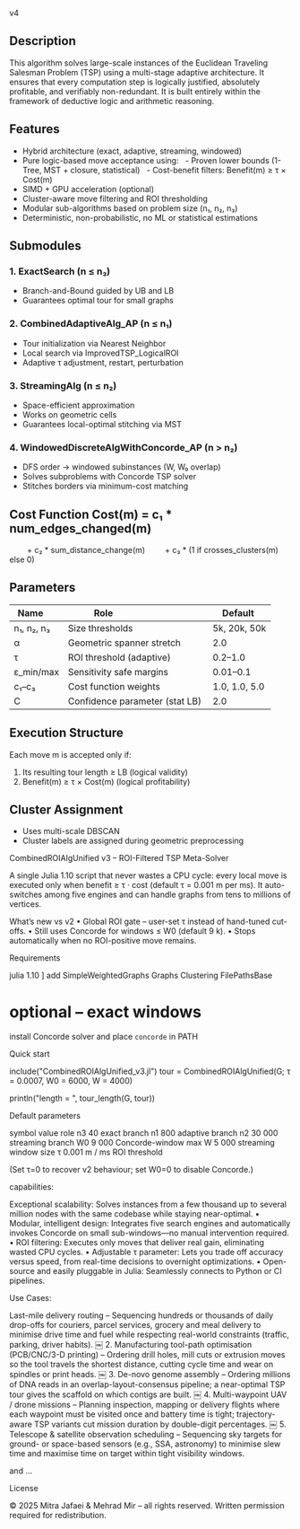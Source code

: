 v4
## Description 
This algorithm solves large-scale instances of the Euclidean Traveling Salesman Problem (TSP) using a multi-stage adaptive architecture. It ensures that every computation step is logically justified, absolutely profitable, and verifiably non-redundant. It is built entirely within the framework of deductive logic and arithmetic reasoning. 

## Features 

- Hybrid architecture (exact, adaptive, streaming, windowed) 
- Pure logic-based move acceptance using: 
  - Proven lower bounds (1-Tree, MST + closure, statistical) 
  - Cost-benefit filters: Benefit(m) ≥ τ × Cost(m) 
- SIMD + GPU acceleration (optional) 
- Cluster-aware move filtering and ROI thresholding 
- Modular sub-algorithms based on problem size (n₁, n₂, n₃) 
- Deterministic, non-probabilistic, no ML or statistical estimations 

## Submodules 

### 1. ExactSearch (n ≤ n₃) 
- Branch-and-Bound guided by UB and LB 
- Guarantees optimal tour for small graphs 

### 2. CombinedAdaptiveAlg_AP (n ≤ n₁) 
- Tour initialization via Nearest Neighbor 
- Local search via ImprovedTSP_LogicalROI 
- Adaptive τ adjustment, restart, perturbation 

### 3. StreamingAlg (n ≤ n₂) 
- Space-efficient approximation 
- Works on geometric cells 
- Guarantees local-optimal stitching via MST 

### 4. WindowedDiscreteAlgWithConcorde_AP (n > n₂) 
- DFS order → windowed subinstances (W, W₀ overlap) 
- Solves subproblems with Concorde TSP solver 
- Stitches borders via minimum-cost matching 

## Cost Function Cost(m) = c₁ * num_edges_changed(m) 
        + c₂ * sum_distance_change(m) 
        + c₃ * (1 if crosses_clusters(m) else 0) 
 

## Parameters 

| Name      | Role                            | Default  | 
|-----------|----------------------------------|----------| 
| n₁, n₂, n₃| Size thresholds                  | 5k, 20k, 50k | 
| α         | Geometric spanner stretch       | 2.0      | 
| τ         | ROI threshold (adaptive)        | 0.2–1.0  | 
| ε_min/max | Sensitivity safe margins        | 0.01–0.1 | 
| c₁–c₃     | Cost function weights            | 1.0, 1.0, 5.0 | 
| C         | Confidence parameter (stat LB)  | 2.0      | 

## Execution Structure 

Each move m is accepted only if: 
1. Its resulting tour length ≥ LB (logical validity) 
2. Benefit(m) ≥ τ × Cost(m) (logical profitability) 

## Cluster Assignment 

- Uses multi-scale DBSCAN 
- Cluster labels are assigned during geometric preprocessing 












CombinedROIAlgUnified v3 – ROI-Filtered TSP Meta-Solver

A single Julia 1.10 script that never wastes a CPU cycle: every local move is executed only when
benefit ≥ τ · cost (default τ = 0.001 m per ms).
It auto-switches among five engines and can handle graphs from tens to millions of vertices.

What’s new vs v2
	•	Global ROI gate – user-set τ instead of hand-tuned cut-offs.
	•	Still uses Concorde for windows ≤ W0 (default 9 k).
	•	Stops automatically when no ROI-positive move remains.

Requirements

julia 1.10
] add SimpleWeightedGraphs Graphs Clustering FilePathsBase
# optional – exact windows
install Concorde solver and place `concorde` in PATH

Quick start

include("CombinedROIAlgUnified_v3.jl")
tour = CombinedROIAlgUnified(G; τ = 0.0007, W0 = 6000, W = 4000)

println("length = ", tour_length(G, tour))

Default parameters

symbol	value	role
n3	40	exact branch
n1	800	adaptive branch
n2	30 000	streaming branch
W0	9 000	Concorde-window max
W	5 000	streaming window size
τ	0.001 m / ms	ROI threshold

(Set τ=0 to recover v2 behaviour; set W0=0 to disable Concorde.)


capabilities:

Exceptional scalability: Solves instances from a few thousand up to several million nodes with the same codebase while staying near-optimal.
	•	Modular, intelligent design: Integrates five search engines and automatically invokes Concorde on small sub-windows—no manual intervention required.
	•	ROI filtering: Executes only moves that deliver real gain, eliminating wasted CPU cycles.
	•	Adjustable τ parameter: Lets you trade off accuracy versus speed, from real-time decisions to overnight optimizations.
	•	Open-source and easily pluggable in Julia: Seamlessly connects to Python or CI pipelines.




Use Cases:

Last-mile delivery routing – Sequencing hundreds or thousands of daily drop-offs for couriers, parcel services, grocery and meal delivery to minimise drive time and fuel while respecting real-world constraints (traffic, parking, driver habits).  ￼
	2.	Manufacturing tool-path optimisation (PCB/CNC/3-D printing) – Ordering drill holes, mill cuts or extrusion moves so the tool travels the shortest distance, cutting cycle time and wear on spindles or print heads.  ￼
	3.	De-novo genome assembly – Ordering millions of DNA reads in an overlap-layout-consensus pipeline; a near-optimal TSP tour gives the scaffold on which contigs are built.  ￼
	4.	Multi-waypoint UAV / drone missions – Planning inspection, mapping or delivery flights where each waypoint must be visited once and battery time is tight; trajectory-aware TSP variants cut mission duration by double-digit percentages.  ￼
	5.	Telescope & satellite observation scheduling – Sequencing sky targets for ground- or space-based sensors (e.g., SSA, astronomy) to minimise slew time and maximise time on target within tight visibility windows.  


 and ...


License

© 2025 Mitra Jafaei & Mehrad Mir – all rights reserved. Written permission required for redistribution.
